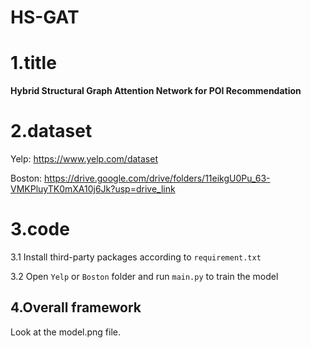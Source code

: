 # HS-GAT

# 1.title

**Hybrid Structural Graph Attention Network for POI Recommendation**

# 2.dataset

Yelp:  https://www.yelp.com/dataset

Boston: https://drive.google.com/drive/folders/11eikgU0Pu_63-VMKPluyTK0mXA10j6Jk?usp=drive_link

# 3.code

3.1 Install third-party packages according to `requirement.txt`

3.2 Open `Yelp` or `Boston` folder and run `main.py` to train the model

## 4.Overall framework

Look at the model.png file.

